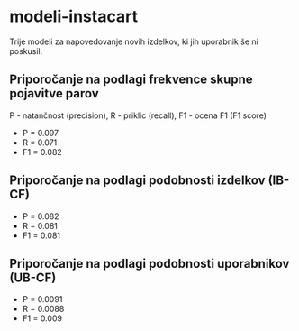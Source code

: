 # modeli-instacart
Trije modeli za napovedovanje novih izdelkov, ki jih uporabnik še ni poskusil.

## Priporočanje na podlagi frekvence skupne pojavitve parov

P - natančnost (precision),
R - priklic (recall),
F1 - ocena F1 (F1 score)

- P = 0.097
- R = 0.071
- F1 = 0.082

## Priporočanje na podlagi podobnosti izdelkov (IB-CF)
- P = 0.082
- R = 0.081
- F1 = 0.081

## Priporočanje na podlagi podobnosti uporabnikov (UB-CF)
- P = 0.0091
- R = 0.0088
- F1 = 0.009
